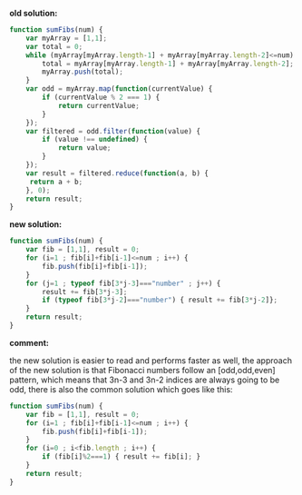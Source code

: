 **old solution:**
```javascript
function sumFibs(num) {
    var myArray = [1,1];
    var total = 0;
    while (myArray[myArray.length-1] + myArray[myArray.length-2]<=num) {
        total = myArray[myArray.length-1] + myArray[myArray.length-2];
        myArray.push(total);
    }
    var odd = myArray.map(function(currentValue) {
        if (currentValue % 2 === 1) {
            return currentValue;
        }
    });
    var filtered = odd.filter(function(value) {
        if (value !== undefined) {
            return value;
        }
    });
    var result = filtered.reduce(function(a, b) {
     return a + b;
    }, 0);
    return result;
}
```

**new solution:**
```javascript
function sumFibs(num) {
    var fib = [1,1], result = 0;
    for (i=1 ; fib[i]+fib[i-1]<=num ; i++) {
        fib.push(fib[i]+fib[i-1]);
    }
    for (j=1 ; typeof fib[3*j-3]==="number" ; j++) {
        result += fib[3*j-3];
        if (typeof fib[3*j-2]==="number") { result += fib[3*j-2]};
    }
    return result;
}
```
**comment:**

the new solution is easier to read and performs faster as well, the approach of the new solution is that Fibonacci numbers
follow an [odd,odd,even] pattern, which means that 3n-3 and 3n-2 indices are always going to be odd, there is also the common
solution which goes like this:
```javascript
function sumFibs(num) {
    var fib = [1,1], result = 0;
    for (i=1 ; fib[i]+fib[i-1]<=num ; i++) {
        fib.push(fib[i]+fib[i-1]);
    }
    for (i=0 ; i<fib.length ; i++) {
        if (fib[i]%2===1) { result += fib[i]; }
    }
    return result;
}
```
